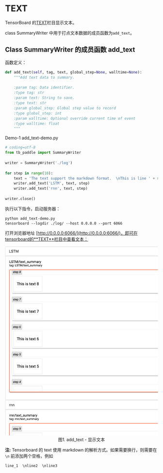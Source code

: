 # TEXT

TensorBoard 的[TEXT](instructions/TEXT_instructions.md)栏目显示文本。

class SummaryWriter 中用于打点文本数据的成员函数为`add_text`。

## Class SummaryWriter 的成员函数 add_text

函数定义：

```python
def add_text(self, tag, text, global_step=None, walltime=None):
    """Add text data to summary.

    :param tag: Data identifier.
    :type tag: str
    :param text: String to save.
    :type text: str
    :param global_step: Global step value to record
    :type global_step: int
    :param walltime: Optional override current time of event
    :type walltime: float
    """
```

Demo-1 add_text-demo.py

```python
# coding=utf-8
from tb_paddle import SummaryWriter

writer = SummaryWriter('./log')

for step in range(10):
    text = 'The text support the markdown format.  \nThis is line ' + str(step)  
    writer.add_text('LSTM', text, step)
    writer.add_text('rnn', text, step)

writer.close()

```

执行以下指令，启动服务器：

```
python add_text-demo.py
tensorboard --logdir ./log/ --host 0.0.0.0 --port 6066
```

打开浏览器地址 [http://0.0.0.0:6066/](http://0.0.0.0:6066/)，即可在tensorboard的**TEXT**栏目中查看文本：

<p align="center">
<img src="../screenshots/add_text.png" width=600><br/>
图1. add_text - 显示文本 <br/>
</p>

**注:** Tensorboard 的 text 使用 markdown 的解析方式。如果需要换行，则需要在 `\n` 前添加两个空格，例如

```
line_1  \nline2  \nline3
```
